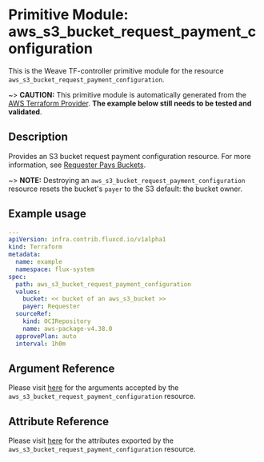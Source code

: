 
# Primitive Module: aws_s3_bucket_request_payment_configuration

This is the Weave TF-controller primitive module for the resource `aws_s3_bucket_request_payment_configuration`.

~> **CAUTION:** This primitive module is automatically generated from the [AWS Terraform Provider](https://registry.terraform.io/providers/hashicorp/aws/latest/docs/resources/s3_bucket_request_payment_configuration). **The example below still needs to be tested and validated**.

## Description

Provides an S3 bucket request payment configuration resource. For more information, see [Requester Pays Buckets](https://docs.aws.amazon.com/AmazonS3/latest/dev/RequesterPaysBuckets.html).

~> **NOTE:** Destroying an `aws_s3_bucket_request_payment_configuration` resource resets the bucket's `payer` to the S3 default: the bucket owner.

## Example usage

```yaml
---
apiVersion: infra.contrib.fluxcd.io/v1alpha1
kind: Terraform
metadata:
  name: example
  namespace: flux-system
spec:
  path: aws_s3_bucket_request_payment_configuration
  values:
    bucket: << bucket of an aws_s3_bucket >>
    payer: Requester
  sourceRef:
    kind: OCIRepository
    name: aws-package-v4.38.0
  approvePlan: auto
  interval: 1h0m
```

## Argument Reference

Please visit [here](https://registry.terraform.io/providers/hashicorp/aws/latest/docs/resources/s3_bucket_request_payment_configuration#argument-reference) for the arguments accepted by the `aws_s3_bucket_request_payment_configuration` resource.

## Attribute Reference

Please visit [here](https://registry.terraform.io/providers/hashicorp/aws/latest/docs/resources/s3_bucket_request_payment_configuration#attributes-reference) for the attributes exported by the `aws_s3_bucket_request_payment_configuration` resource.
